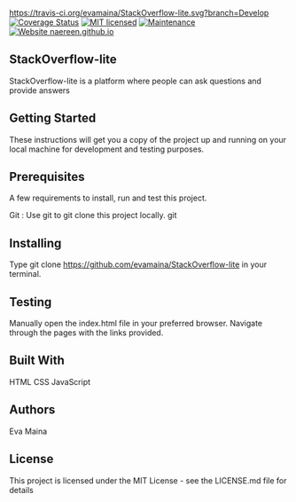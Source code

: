 https://travis-ci.org/evamaina/StackOverflow-lite.svg?branch=Develop
[![Coverage Status](https://coveralls.io/repos/github/evamaina/StackOverflow-lite/badge.svg?branch=Develop)](https://coveralls.io/github/evamaina/StackOverflow-lite?branch=Develop)
[![MIT licensed](https://img.shields.io/badge/license-MIT-blue.svg)](https://raw.githubusercontent.com/hyperium/hyper/master/LICENSE)
[![Maintenance](https://img.shields.io/badge/Maintained%3F-yes-green.svg)](https://GitHub.com/Naereen/StrapDown.js/graphs/commit-activity)
[![Website naereen.github.io](https://img.shields.io/website-up-down-green-red/https/naereen.github.io.svg)](https://naereen.github.io/)
## StackOverflow-lite
StackOverflow-lite is a platform where people can ask questions and provide answers

## Getting Started
These instructions will get you a copy of the project up and running on your local machine for development and testing purposes.

## Prerequisites
A few requirements to install, run and test this project.

Git : Use git to git clone this project locally. git

## Installing
Type git clone https://github.com/evamaina/StackOverflow-lite in your terminal.

## Testing
Manually open the index.html file in your preferred browser. Navigate through the pages with the links provided.

## Built With
HTML
CSS
JavaScript

## Authors
Eva Maina

## License
This project is licensed under the MIT License - see the LICENSE.md file for details

